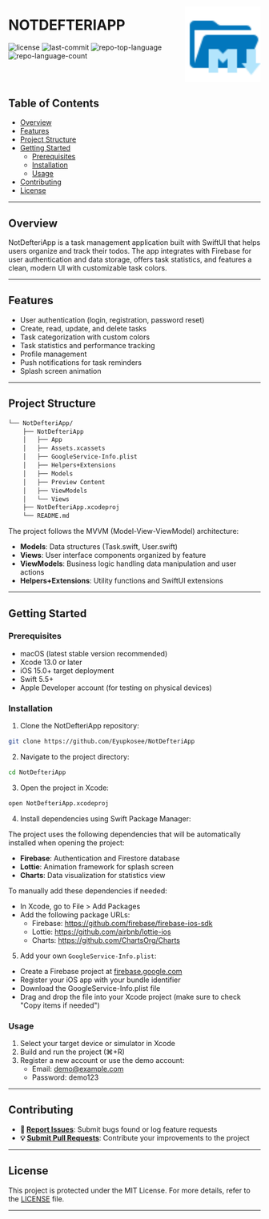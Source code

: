 <div align="left" style="position: relative;">
<img src="https://raw.githubusercontent.com/PKief/vscode-material-icon-theme/ec559a9f6bfd399b82bb44393651661b08aaf7ba/icons/folder-markdown-open.svg" align="right" width="30%" style="margin: -20px 0 0 20px;">
<h1>NOTDEFTERIAPP</h1>
<p align="left">
	<img src="https://img.shields.io/github/license/Eyupkosee/NotDefteriApp?style=default&logo=opensourceinitiative&logoColor=white&color=6b9adc" alt="license">
	<img src="https://img.shields.io/github/last-commit/Eyupkosee/NotDefteriApp?style=default&logo=git&logoColor=white&color=6b9adc" alt="last-commit">
	<img src="https://img.shields.io/github/languages/top/Eyupkosee/NotDefteriApp?style=default&color=6b9adc" alt="repo-top-language">
	<img src="https://img.shields.io/github/languages/count/Eyupkosee/NotDefteriApp?style=default&color=6b9adc" alt="repo-language-count">
</p>
</div>
<br clear="right">

## Table of Contents

- [Overview](#overview)
- [Features](#features)
- [Project Structure](#project-structure)
- [Getting Started](#getting-started)
  - [Prerequisites](#prerequisites)
  - [Installation](#installation)
  - [Usage](#usage)
- [Contributing](#contributing)
- [License](#license)

---

## Overview

NotDefteriApp is a task management application built with SwiftUI that helps users organize and track their todos. The app integrates with Firebase for user authentication and data storage, offers task statistics, and features a clean, modern UI with customizable task colors.

---

## Features

- User authentication (login, registration, password reset)
- Create, read, update, and delete tasks
- Task categorization with custom colors
- Task statistics and performance tracking
- Profile management
- Push notifications for task reminders
- Splash screen animation

---

## Project Structure

```sh
└── NotDefteriApp/
    ├── NotDefteriApp
    │   ├── App
    │   ├── Assets.xcassets
    │   ├── GoogleService-Info.plist
    │   ├── Helpers+Extensions
    │   ├── Models
    │   ├── Preview Content
    │   ├── ViewModels
    │   └── Views
    ├── NotDefteriApp.xcodeproj
    └── README.md
```

The project follows the MVVM (Model-View-ViewModel) architecture:
- **Models**: Data structures (Task.swift, User.swift)
- **Views**: User interface components organized by feature
- **ViewModels**: Business logic handling data manipulation and user actions
- **Helpers+Extensions**: Utility functions and SwiftUI extensions

---

## Getting Started

### Prerequisites

- macOS (latest stable version recommended)
- Xcode 13.0 or later
- iOS 15.0+ target deployment
- Swift 5.5+
- Apple Developer account (for testing on physical devices)

### Installation

1. Clone the NotDefteriApp repository:
```sh
git clone https://github.com/Eyupkosee/NotDefteriApp
```

2. Navigate to the project directory:
```sh
cd NotDefteriApp
```

3. Open the project in Xcode:
```sh
open NotDefteriApp.xcodeproj
```

4. Install dependencies using Swift Package Manager:

The project uses the following dependencies that will be automatically installed when opening the project:
- **Firebase**: Authentication and Firestore database
- **Lottie**: Animation framework for splash screen
- **Charts**: Data visualization for statistics view

To manually add these dependencies if needed:
- In Xcode, go to File > Add Packages
- Add the following package URLs:
  - Firebase: https://github.com/firebase/firebase-ios-sdk
  - Lottie: https://github.com/airbnb/lottie-ios
  - Charts: https://github.com/ChartsOrg/Charts

5. Add your own `GoogleService-Info.plist`:
- Create a Firebase project at [firebase.google.com](https://firebase.google.com)
- Register your iOS app with your bundle identifier
- Download the GoogleService-Info.plist file
- Drag and drop the file into your Xcode project (make sure to check "Copy items if needed")

### Usage

1. Select your target device or simulator in Xcode
2. Build and run the project (⌘+R)
3. Register a new account or use the demo account:
   - Email: demo@example.com
   - Password: demo123

---

## Contributing

- **🐛 [Report Issues](https://github.com/Eyupkosee/NotDefteriApp/issues)**: Submit bugs found or log feature requests
- **💡 [Submit Pull Requests](https://github.com/Eyupkosee/NotDefteriApp/pulls)**: Contribute your improvements to the project

---

## License

This project is protected under the MIT License. For more details, refer to the [LICENSE](LICENSE) file.

---
